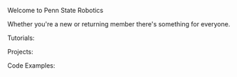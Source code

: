Welcome to Penn State Robotics

Whether you're a new or returning member there's something for everyone.

Tutorials:

Projects:

Code Examples:

